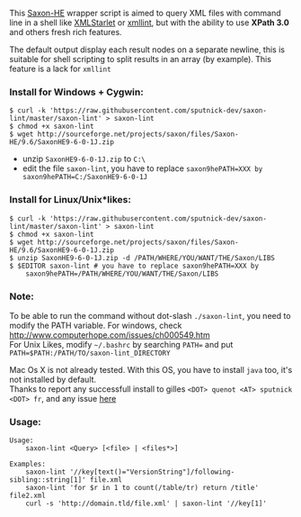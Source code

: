 This [Saxon-HE](http://sourceforge.net/projects/saxon) wrapper script is aimed to query XML files with command line in a shell like [XMLStarlet](http://xmlstar.sourceforge.net/) or [xmllint](http://xmlsoft.org/xmllint.html), but with the ability to use **XPath 3.0** and others fresh rich features.

The default output display each result nodes on a separate newline, this is suitable for shell scripting to split results in an array (by example). This feature is a lack for `xmllint`

### Install for Windows + Cygwin:

    $ curl -k 'https://raw.githubusercontent.com/sputnick-dev/saxon-lint/master/saxon-lint' > saxon-lint
    $ chmod +x saxon-lint
    $ wget http://sourceforge.net/projects/saxon/files/Saxon-HE/9.6/SaxonHE9-6-0-1J.zip

 - unzip `SaxonHE9-6-0-1J.zip` to `C:\`
 - edit the file `saxon-lint`, you have to replace `saxon9hePATH=XXX by saxon9hePATH=C:/SaxonHE9-6-0-1J`

### Install for Linux/Unix*likes:

    $ curl -k 'https://raw.githubusercontent.com/sputnick-dev/saxon-lint/master/saxon-lint' > saxon-lint
    $ chmod +x saxon-lint
    $ wget http://sourceforge.net/projects/saxon/files/Saxon-HE/9.6/SaxonHE9-6-0-1J.zip
    $ unzip SaxonHE9-6-0-1J.zip -d /PATH/WHERE/YOU/WANT/THE/Saxon/LIBS
    $ $EDITOR saxon-lint # you have to replace saxon9hePATH=XXX by 
        saxon9hePATH=/PATH/WHERE/YOU/WANT/THE/Saxon/LIBS

### Note:
To be able to run the command without dot-slash `./saxon-lint`, you need to modify the PATH variable. For windows, check http://www.computerhope.com/issues/ch000549.htm    
For Unix Likes, modify `~/.bashrc` by searching `PATH=` and put `PATH=$PATH:/PATH/TO/saxon-lint_DIRECTORY`    


Mac Os X is not already tested. With this OS, you have to install `java` too, it's not installed by default.    
Thanks to report any successfull install to gilles `<DOT> quenot <AT> sputnick <DOT> fr`, and any issue [here](https://github.com/sputnick-dev/saxon-lint/issues/new)

### Usage:

    Usage:
        saxon-lint <Query> [<file> | <files*>]

    Examples:
        saxon-lint '//key[text()="VersionString"]/following-sibling::string[1]' file.xml
        saxon-lint 'for $r in 1 to count(/table/tr) return /title' file2.xml
        curl -s 'http://domain.tld/file.xml' | saxon-lint '//key[1]'
